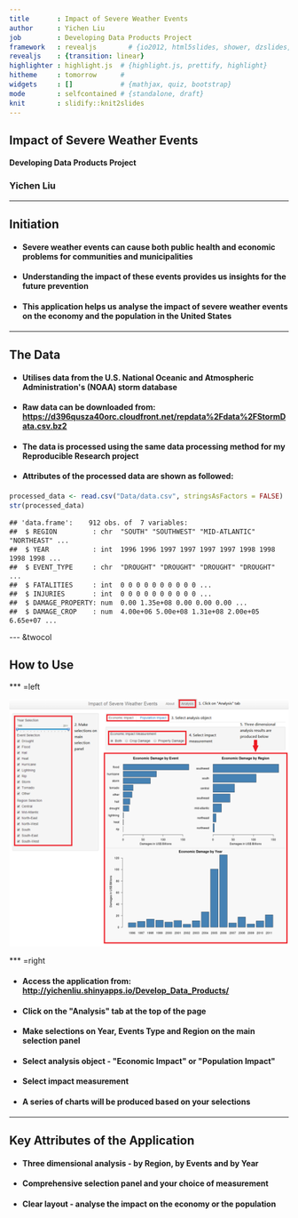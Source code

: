 ```yaml
---
title       : Impact of Severe Weather Events
author      : Yichen Liu
job         : Developing Data Products Project
framework   : revealjs        # {io2012, html5slides, shower, dzslides, ...}
revealjs    : {transition: linear}
highlighter : highlight.js  # {highlight.js, prettify, highlight}
hitheme     : tomorrow      # 
widgets     : []            # {mathjax, quiz, bootstrap}
mode        : selfcontained # {standalone, draft}
knit        : slidify::knit2slides
---
```


## Impact of Severe Weather Events

#### Developing Data Products Project

### Yichen Liu

---

## Initiation

* #### Severe weather events can cause both public health and economic problems for communities and municipalities

* #### Understanding the impact of these events provides us insights for the future prevention

* #### This application helps us analyse the impact of severe weather events on the economy and the population in the United States

---

## The Data

* #### Utilises data from the U.S. National Oceanic and Atmospheric Administration's (NOAA) storm database

* #### Raw data can be downloaded from: https://d396qusza40orc.cloudfront.net/repdata%2Fdata%2FStormData.csv.bz2

* #### The data is processed using the same data processing method for my Reproducible Research project 

* #### Attributes of the processed data are shown as followed:


```r
processed_data <- read.csv("Data/data.csv", stringsAsFactors = FALSE)
str(processed_data)
```

```
## 'data.frame':	912 obs. of  7 variables:
##  $ REGION         : chr  "SOUTH" "SOUTHWEST" "MID-ATLANTIC" "NORTHEAST" ...
##  $ YEAR           : int  1996 1996 1997 1997 1997 1997 1998 1998 1998 1998 ...
##  $ EVENT_TYPE     : chr  "DROUGHT" "DROUGHT" "DROUGHT" "DROUGHT" ...
##  $ FATALITIES     : int  0 0 0 0 0 0 0 0 0 0 ...
##  $ INJURIES       : int  0 0 0 0 0 0 0 0 0 0 ...
##  $ DAMAGE_PROPERTY: num  0.00 1.35e+08 0.00 0.00 0.00 ...
##  $ DAMAGE_CROP    : num  4.00e+06 5.00e+08 1.31e+08 2.00e+05 6.65e+07 ...
```

--- &twocol

## How to Use

*** =left

!['Screenshot'](Screenshot.PNG)

*** =right

* #### Access the application from: http://yichenliu.shinyapps.io/Develop_Data_Products/

* #### Click on the "Analysis" tab at the top of the page

* #### Make selections on Year, Events Type and Region on the main selection panel

* #### Select analysis object - "Economic Impact" or "Population Impact"

* #### Select impact measurement

* #### A series of charts will be produced based on your selections

---

## Key Attributes of the Application

* #### Three dimensional analysis - by Region, by Events and by Year

* #### Comprehensive selection panel and your choice of measurement

* #### Clear layout - analyse the impact on the economy or the population
